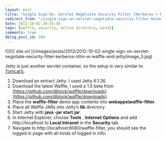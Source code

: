 ```yaml
---
layout: post
title: "Single Sign-On: Servlet Negotiate Security Filter (Kerberos + NTLM) w/ Waffle and Jetty"
redirect_from: "/single-sign-on-servlet-negotiate-security-filter-kerberos-ntlm-w-waffle-and-jetty/"
date: 2012-10-02 20:55:56
tags: [waffle, security, active directory, win32]
comments: true
dblog_post_id: 349
---
```

![]({{ site.url }}/images/posts/2012/2012-10-02-single-sign-on-servlet-negotiate-security-filter-kerberos-ntlm-w-waffle-and-jetty/image_3.jpg)

Jetty is just another servlet container, so the setup is very similar to [Tomcat’s](http://code.dblock.org/single-sign-on-servlet-negotiate-security-filter-kerberos-ntlm-w-waffle).

1. Download an extract Jetty. I used Jetty 6.1.26.
2. Download the latest Waffle, I used a 1.5 beta from [https://github.com/dblock/waffle/downloads](https://github.com/dblock/waffle/downloads).
3. Place the **waffle-filter** demo app contents into **webapps\waffle-filter**.
4. Place all Waffle JARs into Jetty’s **lib** directory.
5. Start Jetty with **java -jar start.jar**.
6. In Internet Explorer, choose **Tools** , **Internet Options** and add http://localhost to **Local Intranet** in the **Security** tab.
7. Navigate to http://localhost:8080/waffle-filter, you should see the logged in page with all kinds of logged in info.

